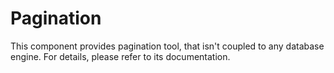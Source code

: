 ﻿
Pagination
==========

This component provides pagination tool, that isn't coupled to any database engine. For details, please refer to its documentation.